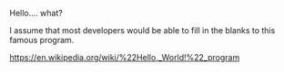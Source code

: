 Hello.... what?

I assume that most developers would be able to fill in the blanks to this 
famous program.

https://en.wikipedia.org/wiki/%22Hello,_World!%22_program
